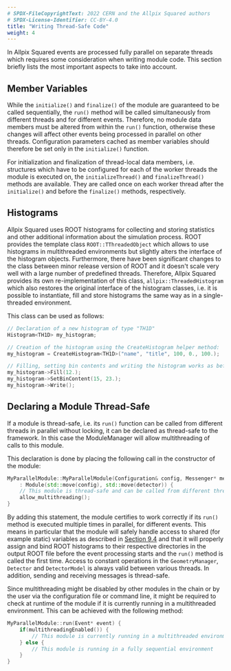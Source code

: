 ```yaml
---
# SPDX-FileCopyrightText: 2022 CERN and the Allpix Squared authors
# SPDX-License-Identifier: CC-BY-4.0
title: "Writing Thread-Safe Code"
weight: 4
---
```


In Allpix Squared events are processed fully parallel on separate threads which requires some consideration when writing
module code. This section briefly lists the most important aspects to take into account.

## Member Variables

While the `initialize()` and `finalize()` of the module are guaranteed to be called sequentially, the `run()` method will be
called simultaneously from different threads and for different events. Therefore, no module data members must be altered from
within the `run()` function, otherwise these changes will affect other events being processed in parallel on other threads.
Configuration parameters cached as member variables should therefore be set only in the `initialize()` function.

For initialization and finalization of thread-local data members, i.e. structures which have to be configured for each of the
worker threads the module is executed on, the `initializeThread()` and `finalizeThread()` methods are available. They are
called once on each worker thread after the `initialize()` and before the `finalize()` methods, respectively.

## Histograms

Allpix Squared uses ROOT histograms for collecting and storing statistics and other additional information about the
simulation process. ROOT provides the template class `ROOT::TThreadedObject` which allows to use histograms in multithreaded
environments but slightly alters the interface of the histogram objects. Furthermore, there have been significant changes to
the class between minor release version of ROOT and it doesn't scale very well with a large number of predefined threads.
Therefore, Allpix Squared provides its own re-implementation of this class, `allpix::ThreadedHistogram` which also restores
the original interface of the histogram classes, i.e. it is possible to instantiate, fill and store histograms the same way
as in a single-threaded environment.

This class can be used as follows:

```cpp
// Declaration of a new histogram of type "TH1D"
Histogram<TH1D> my_histogram;

// Creation of the histogram using the CreateHistogram helper method:
my_histogram = CreateHistogram<TH1D>("name", "title", 100, 0., 100.);

// Filling, setting bin contents and writing the histogram works as before:
my_histogram->Fill(12.);
my_histogram->SetBinContent(15, 23.);
my_histogram->Write();
```

## Declaring a Module Thread-Safe

If a module is thread-safe, i.e. its `run()` function can be called from different threads in parallel without locking, it
can be declared as thread-safe to the framework. In this case the ModuleManager will allow multithreading of calls to this
module.

This declaration is done by placing the following call in the constructor of the module:

```cpp
MyParallelModule::MyParallelModule(Configuration& config, Messenger* messenger, std::shared_ptr<Detector> detector)
    : Module(std::move(config), std::move(detector)) {
    // This module is thread-safe and can be called from different threads simultaneously:
    allow_multithreading();
}
```

By adding this statement, the module certifies to work correctly if its `run()` method is executed multiple times in
parallel, for different events. This means in particular that the module will safely handle access to shared (for example
static) variables as described in [Section 9.4](../09_development/04_thread_safe_code.md#member-variables) and that it will
properly assign and bind ROOT histograms to their respective directories in the output ROOT file before the event processing
starts and the `run()` method is called the first time. Access to constant operations in the `GeometryManager`, `Detector`
and `DetectorModel` is always valid between various threads. In addition, sending and receiving messages is thread-safe.

Since multithreading might be disabled by other modules in the chain or by the user via the configuration file or command
line, it might be required to check at runtime of the module if it is currently running in a multithreaded environment. This
can be achieved with the following method:

```cpp
MyParallelModule::run(Event* event) {
    if(multithreadingEnabled()) {
        // This module is currently running in a multithreaded environment
    } else {
        // This module is running in a fully sequential environment
    }
}
```
